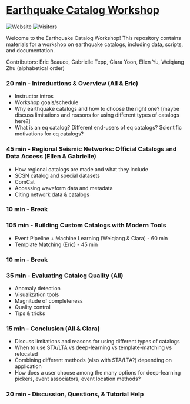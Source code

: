 # [Earthquake Catalog Workshop](https://ai4eps.github.io/Earthquake_Catalog_Workshop/)

[![Website](https://github.com/AI4EPS/Earthquake_Catalog_Workshop/actions/workflows/docs.yml/badge.svg)](https://ai4eps.github.io/Earthquake_Catalog_Workshop/)
![Visitors](https://api.visitorbadge.io/api/visitors?path=https%3A%2F%2Fgithub.com%2FAI4EPS%2FEarthquake_Catalog_Workshop&label=views&labelColor=%23d9e3f0&countColor=%23263759&style=flat)


Welcome to the Earthquake Catalog Workshop! This repository contains materials for a workshop on earthquake catalogs, including data, scripts, and documentation.

Contributors: Eric Beauce, Gabrielle Tepp, Clara Yoon, Ellen Yu, Weiqiang Zhu (alphabetical order)

### 20 min - Introductions & Overview (All & Eric)
- Instructor intros
- Workshop goals/schedule
- Why earthquake catalogs and how to choose the right one? [maybe discuss limitations and reasons for using different types of catalogs here?]
- What is an eq catalog? Different end-users of eq catalogs? Scientific motivations for eq catalogs?

### 45 min - Regional Seismic Networks: Official Catalogs and Data Access (Ellen & Gabrielle)
- How regional catalogs are made and what they include
- SCSN catalog and special datasets
- ComCat
- Accessing waveform data and metadata
- Citing network data & catalogs

### 10 min - Break

### 105 min - Building Custom Catalogs with Modern Tools
- Event Pipeline + Machine Learning (Weiqiang & Clara) - 60 min
- Template Matching (Eric) - 45 min

### 10 min - Break

### 35 min - Evaluating Catalog Quality (All)
- Anomaly detection
- Visualization tools
- Magnitude of completeness
- Quality control
- Tips & tricks

### 15 min - Conclusion (All & Clara)
- Discuss limitations and reasons for using different types of catalogs
- When to use STA/LTA vs deep-learning vs template-matching vs relocated
- Combining different methods (also with STA/LTA?) depending on application
- How does a user choose among the many options for deep-learning pickers, event associators, event location methods?

### 20 min - Discussion, Questions, & Tutorial Help

